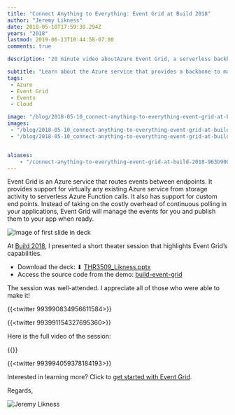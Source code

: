 ```yaml
---
title: "Connect Anything to Everything: Event Grid at Build 2018"
author: "Jeremy Likness"
date: 2018-05-10T17:59:39.294Z
years: "2018"
lastmod: 2019-06-13T10:44:58-07:00
comments: true

description: "20 minute video aboutAzure Event Grid, a serverless backbone to manage events in one place. It features seamless integration with Azure resources but provides a platform and language agnostic model."

subtitle: "Learn about the Azure service that provides a backbone to manage all of your events in one place."
tags:
 - Azure 
 - Event Grid 
 - Events 
 - Cloud 

image: "/blog/2018-05-10_connect-anything-to-everything-event-grid-at-build-2018/images/1.png" 
images:
 - "/blog/2018-05-10_connect-anything-to-everything-event-grid-at-build-2018/images/1.png" 
 - "/blog/2018-05-10_connect-anything-to-everything-event-grid-at-build-2018/images/2.gif" 


aliases:
    - "/connect-anything-to-everything-event-grid-at-build-2018-963b9001a3db"
---
```


Event Grid is an Azure service that routes events between endpoints. It provides support for virtually any existing Azure service from storage activity to serverless Azure Function calls. It also has support for custom end points. Instead of taking on the costly overhead of continuous polling in your applications, Event Grid will manage the events for you and publish them to your app when ready.

![Image of first slide in deck](/blog/2018-05-10_connect-anything-to-everything-event-grid-at-build-2018/images/1.png)

At <i class="fab fa-youtube"></i> [Build 2018](https://www.youtube.com/playlist?list=PLlrxD0HtieHg7uB3_amVXvaRgxIcXLtYD), I presented a short theater session that highlights Event Grid’s capabilities.

* Download the deck: ⬇ [THR3509_Likness.pptx](https://jlikme.blob.core.windows.net/presentations/THR3509_Likness.pptx)
* Access the source code from the demo: <i class="fab fa-github"></i> [build-event-grid](https://github.com/JeremyLikness/build-event-grid)

The session was well-attended. I appreciate all of those who were able to make it!

{{<twitter 993990834956611584>}}

{{<twitter 993991154327695360>}}

Here is the full video of the session:

{{<youtube HirD7AkbqBI>}}

{{<twitter 993994059378184193>}}

Interested in learning more? Click to [get started with Event Grid](https://jlik.me/dhe).

Regards,

![Jeremy Likness](/blog/2018-05-10_connect-anything-to-everything-event-grid-at-build-2018/images/2.gif)
